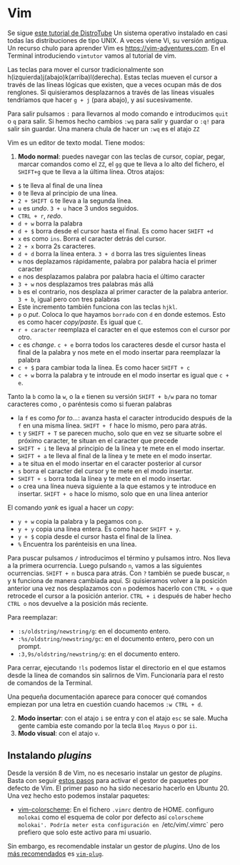 # Vim	
Se sigue [este tutorial de DistroTube](https://www.youtube.com/watch?v=ER5JYFKkYDg&ab_channel=DistroTube)
Un sistema operativo instalado en casi todas las distribuciones de tipo UNIX. A veces viene Vi, su versión antigua.
Un recurso chulo para aprender Vim es https://vim-adventures.com.
En el Terminal introduciendo `vimtutor` vamos al tutorial de vim.

Las teclas para mover el cursor tradicionalmente son h(izquierda)j(abajo)k(arriba)l(derecha). Estas teclas mueven el cursor a través de las líneas lógicas que existen, que a veces ocupan más de dos renglones. Si quisieramos desplazarnos a través de las líneas visuales tendríamos que hacer `g + j` (para abajo), y así sucesivamente.

Para salir pulsamos `:` para llevarnos al modo comando e introducimos `quit` o `q` para salir. Si hemos hecho cambios `:wq` para salir y guardar o `:q!` para salir sin guardar. Una manera chula de hacer un `:wq` es el atajo `ZZ`

Vim es un editor de texto modal. Tiene modos:

1. **Modo normal**: puedes navegar con las teclas de cursor, copiar, pegar, marcar comandos como el `ZZ`, el `gg` que te lleva a lo alto del fichero, el `SHIFT+g` que te lleva a la última línea. Otros atajos:

- `$` te lleva al final de una línea
- `0` te lleva al principio de una línea.
- `2 + SHIFT G` te lleva a la segunda línea.
- `u` es _undo_. `3 + u` hace 3 undos seguidos.
- `CTRL + r`, _redo_.
- `d + w` borra la palabra
- `d + $` borra desde el cursor hasta el final. Es como hacer `SHIFT +d`
- `x` es como `ins`. Borra el caracter detrás del cursor.
- `2 + x` borra 2s caracteres.
- `d + d` borra la línea entera. `3 + d` borra las tres siguientes lineas
- `w` nos deplazamos rápidamente, palabra por palabra hacia el primer caracter
- `e` nos desplazamos palabra por palabra hacia el último caracter
- `3 + w` nos desplazamos tres palabras más allá
- `b` es el contrario, nos desplaza al primer caracter de la palabra anterior. `3 + b`, igual pero con tres palabras
- Este incremento también funciona con las teclas `hjkl`.
- `p` o _put_. Coloca lo que hayamos `borrado` con `d` en donde estemos. Esto es como hacer _copy/paste_. Es igual que `C`.
- `r + caracter` reemplaza el caracter en el que estemos con el cursor por otro.
- `c` es _change_. `c + e` borra todos los caracteres desde el cursor hasta el final de la palabra y nos mete en el modo insertar para reemplazar la palabra
- `c + $` para cambiar toda la línea. Es como hacer `SHIFT + c`
- `c + w` borra la palabra y te introude en el modo insertar es igual que `c + e`.


Tanto la `b` como la `w`, o la `e` tienen su versión `SHIFT + b/w` para no tomar caracteres como , o paréntesis como si fueran palabras

- la `f` es como _for to..._: avanza hasta el caracter introducido después de la `f` en una misma línea. `SHIFT + f` hace lo mismo, pero para atrás.
- `t` y `SHIFT + T` se parecen mucho, solo que en vez se situarte sobre el próximo caracter, te situan en el caracter que precede
- `SHIFT + i` te lleva al principio de la línea y te mete en el modo insertar.
- `SHIFT + a` te lleva al final de la línea y te mete en el modo insertar.
- `a` te situa en el modo insertar en el caracter posterior al cursor
- `s` borra el caracter del cursor y te mete en el modo insertar.
- `SHIFT + s` borra toda la línea y te mete en el modo insertar.
- `o` crea una línea nueva siguiente a la que estamos y te introduce en insertar. `SHIFT + o` hace lo mismo, solo que en una línea anterior

El comando _yank_ es igual a hacer un _copy_:

- `y + w` copia la palabra y la pegamos con `p`.
- `y + y` copia una línea entera. Es como hacer `SHIFT + y`.
- `y + $` copia desde el cursor hasta el final de la línea.
- `%` Encuentra los parénteisis en una línea. 

Para puscar pulsamos `/` introducimos el término y pulsamos intro. Nos lleva a la primera ocurrencia. Luego pulsando `n`, vamos a las siguientes ocurrencias. `SHIFT + n` busca para atrás. Con `?` también se puede buscar, `n` y `N` funciona de manera cambiada aquí. Si quisieramos volver a la posición anterior una vez nos desplazamos con `n` podemos hacerlo con `CTRL + o` que retrocede el cursor a la posición anterior. `CTRL + i` después de haber hecho `CTRL o` nos devuelve a la posición más reciente.

Para reemplazar: 

- `:s/oldstring/newstring/g`: en el documento entero. 
- `:%s/oldstring/newstring/gc`: en el documento entero, pero con un prompt. 
- `:3,9s/oldstring/newstring/g`: en el documento entero.

Para cerrar, ejecutando `!ls` podemos listar el directorio en el que estamos desde la línea de comandos sin salirnos de Vim. Funcionaría para el resto de comandos de la Terminal.

Una pequeña documentación aparece para conocer qué comandos empiezan por una letra en cuestión cuando hacemos `:w CTRL + d`.

2. **Modo insertar**: con el atajo `i` se entra y con el atajo `esc` se sale. Mucha gente cambia este comando por la tecla `Bloq Mayus` o por `ii`.
3. **Modo visual**: con el atajo `v`.

## Instalando _plugins_

Desde la versión 8 de Vim, no es necesario instalar un gestor de _plugins_. Basta con seguir [estos pasos](https://coolaj86.com/articles/vim-8-plugins/) para activar el gestor de paquetes por defecto de Vim. El primer paso no ha sido necesario hacerlo en Ubuntu 20. Una vez hecho esto podemos instalar paquetes:

- [vim-colorscheme](https://github.com/flazz/vim-colorschemes): En el fichero `.vimrc` dentro de HOME. configuro `molokai` como el esquema de color por defecto así `colorscheme molokai'. Podría meter esta configuración en `/etc/vim/.vimrc` pero prefiero que solo este activo para mi usuario.

Sin embargo, es recomendable instalar un gestor de _plugins_. Uno de los [más recomendados](https://www.slant.co/topics/1224/~best-plugin-managers-for-vim) es [`vim-plug`](https://github.com/junegunn/vim-plug).
